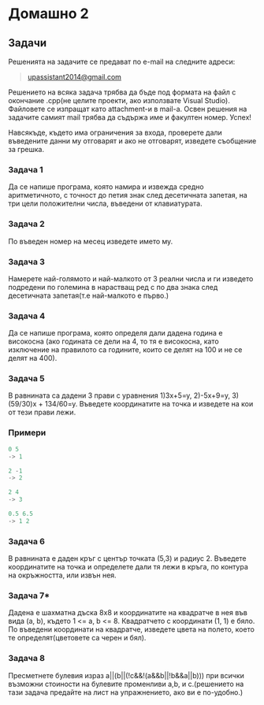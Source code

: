 Домашно 2
=========

## Задачи ##
Решенията на задачите се предават по e-mail на следните адреси:

>upassistant2014@gmail.com

Решението на всяка задача трябва да бъде под формата на файл с окончание .cpp(не целите проекти, ако използвате Visual Studio). Файловете се изпращат като attachment-и в mail-a. 
Освен решения на задачите самият mail трябва да съдържа име и факултен номер. Успех!


Навсякъде, където има ограничения за входа, проверете дали въведените данни му отговарят и ако не отговарят, изведете съобщение за грешка.

### Задача 1 ###
 Да се напише програма, която намира и извежда средно аритметичното, с точност до петия знак след десетичната запетая, на три цели положителни числа, въведени от клавиатурата.

### Задача 2 ###  
 По въведен номер на месец изведете името му.

### Задача 3 ###
 Намерете най-голямото и най-малкото от 3 реални числа и ги изведето подредени по големина в нарастващ ред с по два знака след десетичната запетая(т.е най-малкото е първо.)

### Задача 4 ###
 Да се напише програма, която определя дали дадена година е високосна (ако годината се дели на 4, то тя е високосна, като изключение на правилото са годините, които се делят на 100 и не се делят на 400).

### Задача 5 ###
 В равнината са дадени 3 прави с уравнения 1)3x+5=y,  2)-5x+9=y, 3)(59/30)x + 134/60=y. Въведете координатите на точка и изведете на кои от тези прави лежи.

### Примери ###

```c++
0 5 
-> 1

2 -1
-> 2

2 4
-> 3

0.5 6.5 
-> 1 2
```
 
### Задача 6 ###
 В равнината е даден кръг с център точката (5,3) и радиус 2. Въведете координатите на точка и определете дали тя лежи в кръга, по контура на окръжността, или извън нея.

### Задача 7* ###
 Дадена е шахматна дъска 8х8 и координатите на квадратче в нея във вида (a, b), където 1 <= а, b <= 8. Квадратчето с координати (1, 1) е бяло. По въведени координати на квадратче, изведете цвета на полето, което те определят(цветовете са черен и бял).

### Задача 8 ###
 Пресметнете булевия израз a||(b||(!c&&!(a&&b||!b&&a||b))) при всички възможни стоиности на булевите променливи a,b, и c.(решението на тази задача предайте на лист на упражнението, ако ви е по-удобно.)
